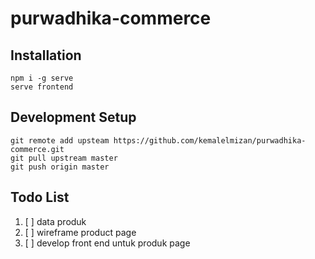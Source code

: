 # purwadhika-commerce

## Installation
```
npm i -g serve
serve frontend
```

## Development Setup
```
git remote add upsteam https://github.com/kemalelmizan/purwadhika-commerce.git
git pull upstream master
git push origin master
```

## Todo List

1. [ ] data produk
1. [ ] wireframe product page
1. [ ] develop front end untuk produk page